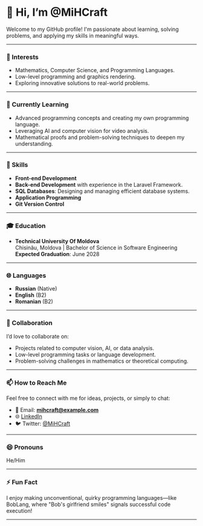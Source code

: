 # 👋 Hi, I’m @MiHCraft  
Welcome to my GitHub profile! I'm passionate about learning, solving problems, and applying my skills in meaningful ways.  

---

### 👀 Interests  
- Mathematics, Computer Science, and Programming Languages.  
- Low-level programming and graphics rendering.  
- Exploring innovative solutions to real-world problems.  

---

### 🌱 Currently Learning  
- Advanced programming concepts and creating my own programming language.  
- Leveraging AI and computer vision for video analysis.  
- Mathematical proofs and problem-solving techniques to deepen my understanding.  

---

### 💼 Skills  
- **Front-end Development**  
- **Back-end Development** with experience in the Laravel Framework.  
- **SQL Databases**: Designing and managing efficient database systems.  
- **Application Programming**  
- **Git Version Control**  

---

### 🎓 Education  
- **Technical University Of Moldova**  
  Chisinău, Moldova | Bachelor of Science in Software Engineering  
  **Expected Graduation**: June 2028  

---

### 🌐 Languages  
- **Russian** (Native)  
- **English** (B2)  
- **Romanian** (B2)  

---

### 💞️ Collaboration  
I’d love to collaborate on:  
- Projects related to computer vision, AI, or data analysis.  
- Low-level programming tasks or language development.  
- Problem-solving challenges in mathematics or theoretical computing.  

---

### 📫 How to Reach Me  
Feel free to connect with me for ideas, projects, or simply to chat:  
- 📧 Email: **mihcraft@example.com**  
- 🌐 [LinkedIn](https://www.linkedin.com/in/mihcraft/)  
- 🐦 Twitter: [@MiHCraft](https://twitter.com/MiHCraft)  

---

### 😄 Pronouns  
He/Him  

---

### ⚡ Fun Fact  
I enjoy making unconventional, quirky programming languages—like BobLang, where "Bob's girlfriend smiles" signals successful code execution!  

---
